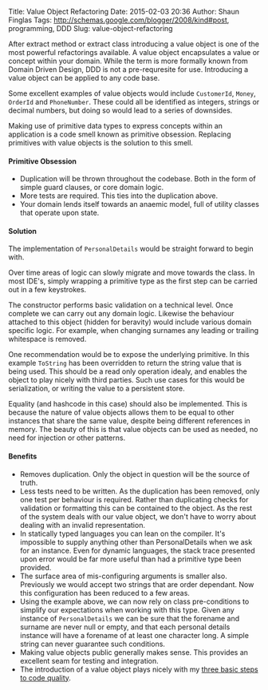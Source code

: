 Title: Value Object Refactoring
Date: 2015-02-03 20:36
Author: Shaun Finglas
Tags: http://schemas.google.com/blogger/2008/kind#post, programming, DDD
Slug: value-object-refactoring

After extract method or extract class introducing a value object is one
of the most powerful refactorings available. A value object encapsulates
a value or concept within your domain. While the term is more formally
known from Domain Driven Design, DDD is not a pre-requresite for use.
Introducing a value object can be applied to any code base.

Some excellent examples of value objects would include `CustomerId`,
`Money`, `OrderId` and `PhoneNumber`. These could all be identified as
integers, strings or decimal numbers, but doing so would lead to a
series of downsides.

Making use of primitive data types to express concepts within an
application is a code smell known as primitive obsession. Replacing
primitives with value objects is the solution to this smell.

#### Primitive Obsession

-   Duplication will be thrown throughout the codebase. Both in the form
    of simple guard clauses, or core domain logic.
-   More tests are required. This ties into the duplication above.
-   Your domain lends itself towards an anaemic model, full of utility
    classes that operate upon state.

#### Solution

<script src="https://gist.github.com/Finglas/e36d0ffc473d1dc12088.js"></script>
The implementation of `PersonalDetails` would be straight forward to
begin with.

<script src="https://gist.github.com/Finglas/5a37ae3fe12211d2b527.js"></script>
Over time areas of logic can slowly migrate and move towards the class.
In most IDE's, simply wrapping a primitive type as the first step can be
carried out in a few keystrokes.

The constructor performs basic validation on a technical level. Once
complete we can carry out any domain logic. Likewise the behaviour
attached to this object (hidden for beravity) would include various
domain specific logic. For example, when changing surnames any leading
or trailing whitespace is removed.

One recommendation would be to expose the underlying primitive. In this
example `ToString` has been overridden to return the string value that
is being used. This should be a read only operation idealy, and enables
the object to play nicely with third parties. Such use cases for this
would be serialization, or writing the value to a persistent store.

Equality (and hashcode in this case) should also be implemented. This is
because the nature of value objects allows them to be equal to other
instances that share the same value, despite being different references
in memory. The beauty of this is that value objects can be used as
needed, no need for injection or other patterns.

#### Benefits

-   Removes duplication. Only the object in question will be the source
    of truth.
-   Less tests need to be written. As the duplication has been removed,
    only one test per behaviour is required. Rather than duplicating
    checks for validation or formatting this can be contained to the
    object. As the rest of the system deals with our value object, we
    don't have to worry about dealing with an invalid representation.
-   In statically typed languages you can lean on the compiler. It's
    impossible to supply anything other than PersonalDetails when we ask
    for an instance. Even for dynamic languages, the stack trace
    presented upon error would be far more useful than had a primitive
    type been provided.
-   The surface area of mis-configuring arguments is smaller also.
    Previously we would accept two strings that are order dependant. Now
    this configuration has been reduced to a few areas.
-   Using the example above, we can now rely on class pre-conditions to
    simplify our expectations when working with this type. Given any
    instance of `PersonalDetails` we can be sure that the forename and
    surname are never null or empty, and that each personal details
    instance will have a forename of at least one character long. A
    simple string can never guarantee such conditions.
-   Making value objects public generally makes sense. This provides an
    excellent seam for testing and integration.
-   The introduction of a value object plays nicely with my [three basic
    steps to code
    quality](http://blog.shaunfinglas.co.uk/2014/12/three-steps-to-code-quality-via-tdd.html).

</p>

